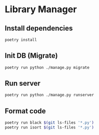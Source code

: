 # Library Manager

## Install dependencies

```bash
poetry install
```

## Init DB (Migrate)

```bash
poetry run python ./manage.py migrate
```

## Run server

```bash
poetry run python ./manage.py runserver
```

## Format code

```bash
poetry run black $(git ls-files '*.py')
poetry run isort $(git ls-files '*.py')
```
